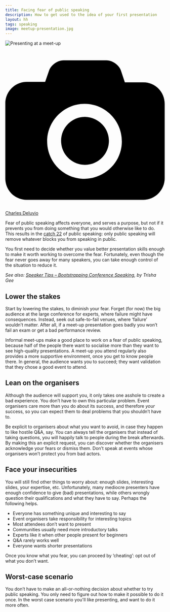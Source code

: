 ```yaml
---
title: Facing fear of public speaking
description: How to get used to the idea of your first presentation
layout: hh
tags: speaking
image: meetup-presentation.jpg
---
```


![Presenting at a meet-up](meetup-presentation.jpg)

<a class="unsplash" href="https://unsplash.com/photos/wn7dOzUh3Rs" rel="noopener noreferrer" title="Photo by Charles Deluvio"><span><svg xmlns="http://www.w3.org/2000/svg" viewBox="0 0 32 32"><title>unsplash-logo</title><path d="M20.8 18.1c0 2.7-2.2 4.8-4.8 4.8s-4.8-2.1-4.8-4.8c0-2.7 2.2-4.8 4.8-4.8 2.7.1 4.8 2.2 4.8 4.8zm11.2-7.4v14.9c0 2.3-1.9 4.3-4.3 4.3h-23.4c-2.4 0-4.3-1.9-4.3-4.3v-15c0-2.3 1.9-4.3 4.3-4.3h3.7l.8-2.3c.4-1.1 1.7-2 2.9-2h8.6c1.2 0 2.5.9 2.9 2l.8 2.4h3.7c2.4 0 4.3 1.9 4.3 4.3zm-8.6 7.5c0-4.1-3.3-7.5-7.5-7.5-4.1 0-7.5 3.4-7.5 7.5s3.3 7.5 7.5 7.5c4.2-.1 7.5-3.4 7.5-7.5z"></path></svg></span><span>Charles Deluvio</span></a>

Fear of public speaking affects everyone, and serves a purpose, but not if it prevents you from doing something that you would otherwise like to do.
This results in the [catch 22](https://en.wikipedia.org/wiki/Catch-22_(logic)) of public speaking:
only public speaking will remove whatever blocks you from speaking in public.

You first need to decide whether you value better presentation skills enough to make it worth working to overcome the fear.
Fortunately, even though the fear never goes away for many speakers, you can take enough control of the situation to reduce it.

_See also: 
[Speaker Tips – Bootstrapping Conference Speaking](https://trishagee.com/2020/09/19/bootstrapping-conference-speaking/),
by Trisha Gee_

## Lower the stakes

Start by lowering the stakes, to diminish your fear.
Forget (for now) the big audience at the large conference for experts, where failure might have consequences.
Instead, seek out safe-to-fail venues, where ‘failure’ wouldn’t matter.
After all, if a meet-up presentation goes badly you won’t fail an exam or get a bad performance review.

Informal meet-ups make a good place to work on a fear of public speaking, because half of the people there want to socialise more than they want to see high-quality presentations.
A meet-up you attend regularly also provides a more supportive environment, once you get to know people there.
In general, the audience wants you to succeed; they want validation that they chose a good event to attend.

## Lean on the organisers

Although the audience will support you, it only takes one asshole to create a bad experience.
You don’t have to own this particular problem.
Event organisers care more than you do about its success, and therefore _your_ success, so you can expect them to deal problems that you shouldn’t have to.

Be explicit to organisers about what you want to avoid, in case they happen to like hostile Q&A, say.
You can always tell the organisers that instead of taking questions, you will happily talk to people during the break afterwards.
By making this an explicit request, you can discover whether the organisers acknowledge your fears or dismiss them.
Don’t speak at events whose organisers won’t protect you from bad actors.

## Face your insecurities

You will still find other things to worry about: enough slides, interesting slides, your expertise, etc.
Unfortunately, many mediocre presenters have enough confidence to give (bad) presentations, while others wrongly question their qualifications and what they have to say.
Perhaps the following helps.

* Everyone has something unique and interesting to say
* Event organisers take responsibility for interesting topics
* Most attendees don’t want to present
* Communities usually need more introductory talks
* Experts like it when other people present for beginners
* Q&A rarely works well
* Everyone wants shorter presentations

Once you know what you fear, you can proceed by ‘cheating’: opt out of what you don’t want.

## Worst-case scenario

You don’t have to make an all-or-nothing decision about whether to try public speaking.
You only need to figure out how to make it possible to do it once.
In the worst case scenario you'll like presenting, and want to do it more often.
